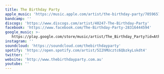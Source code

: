 ```yaml
---
title: The Birthday Party
apple_music: 'https://music.apple.com/artist/the-birthday-party/7059657'
bandcamp: ''
discogs: 'https://www.discogs.com/artist/40247-The-Birthday-Party'
facebook: 'https://www.facebook.com/The-Birthday-Party-28316444594'
google_music: >-
   https://play.google.com/store/music/artist/The_Birthday_Party?id=Ath7usewfldnksw5qzi7iifb42e
instagram: ''
soundcloud: 'https://soundcloud.com/thebirthdayparty'
spotify: 'https://open.spotify.com/artist/5I2hMUcztc6QbzkyLskdt4'
twitter: ''
website: 'http://www.thebirthdayparty.com.au'
youtube: ''
---
```

